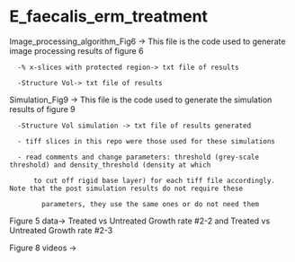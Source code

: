 # E_faecalis_erm_treatment

Image_processing_algorithm_Fig6 -> This file is the code used to generate image processing results of figure 6

      -% x-slices with protected region-> txt file of results
      
      -Structure Vol-> txt file of results
      
Simulation_Fig9 -> This file is the code used to generate the simulation results of figure 9

      -Structure Vol simulation -> txt file of results generated
      
      - tiff slices in this repo were those used for these simulations
      
      - read comments and change parameters: threshold (grey-scale threshold) and density_threshold (density at which
      
          to cut off rigid base layer) for each tiff file accordingly. Note that the post simulation results do not require these 
          
            parameters, they use the same ones or do not need them

Figure 5 data-> Treated vs Untreated Growth rate #2-2 and Treated vs Untreated Growth rate #2-3

Figure 8 videos -> 

